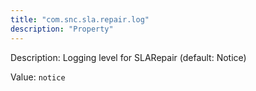 ```yaml
---
title: "com.snc.sla.repair.log"
description: "Property"
---
```


Description: Logging level for SLARepair (default: Notice)

Value: `notice`